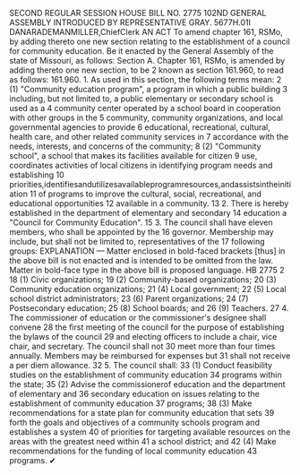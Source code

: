 SECOND REGULAR SESSION
HOUSE BILL NO. 2775
102ND GENERAL ASSEMBLY
INTRODUCED BY REPRESENTATIVE GRAY.
5677H.01I DANARADEMANMILLER,ChiefClerk
AN ACT
To amend chapter 161, RSMo, by adding thereto one new section relating to the
establishment of a council for community education.
Be it enacted by the General Assembly of the state of Missouri, as follows:
Section A. Chapter 161, RSMo, is amended by adding thereto one new section, to be
2 known as section 161.960, to read as follows:
161.960. 1. As used in this section, the following terms mean:
2 (1) "Community education program", a program in which a public building
3 including, but not limited to, a public elementary or secondary school is used as a
4 community center operated by a school board in cooperation with other groups in the
5 community, community organizations, and local governmental agencies to provide
6 educational, recreational, cultural, health care, and other related community services in
7 accordance with the needs, interests, and concerns of the community;
8 (2) "Community school", a school that makes its facilities available for citizen
9 use, coordinates activities of local citizens in identifying program needs and establishing
10 priorities,identifiesandutilizesavailableprogramresources,andassistsintheinitiation
11 of programs to improve the cultural, social, recreational, and educational opportunities
12 available in a community.
13 2. There is hereby established in the department of elementary and secondary
14 education a "Council for Community Education".
15 3. The council shall have eleven members, who shall be appointed by the
16 governor. Membership may include, but shall not be limited to, representatives of the
17 following groups:
EXPLANATION — Matter enclosed in bold-faced brackets [thus] in the above bill is not enacted and is
intended to be omitted from the law. Matter in bold-face type in the above bill is proposed language.
HB 2775 2
18 (1) Civic organizations;
19 (2) Community-based organizations;
20 (3) Community education organizations;
21 (4) Local government;
22 (5) Local school district administrators;
23 (6) Parent organizations;
24 (7) Postsecondary education;
25 (8) School boards; and
26 (9) Teachers.
27 4. The commissioner of education or the commissioner's designee shall convene
28 the first meeting of the council for the purpose of establishing the bylaws of the council
29 and electing officers to include a chair, vice chair, and secretary. The council shall not
30 meet more than four times annually. Members may be reimbursed for expenses but
31 shall not receive a per diem allowance.
32 5. The council shall:
33 (1) Conduct feasibility studies on the establishment of community education
34 programs within the state;
35 (2) Advise the commissionerof education and the department of elementary and
36 secondary education on issues relating to the establishment of community education
37 programs;
38 (3) Make recommendations for a state plan for community education that sets
39 forth the goals and objectives of a community schools program and establishes a system
40 of priorities for targeting available resources on the areas with the greatest need within
41 a school district; and
42 (4) Make recommendations for the funding of local community education
43 programs.
✔